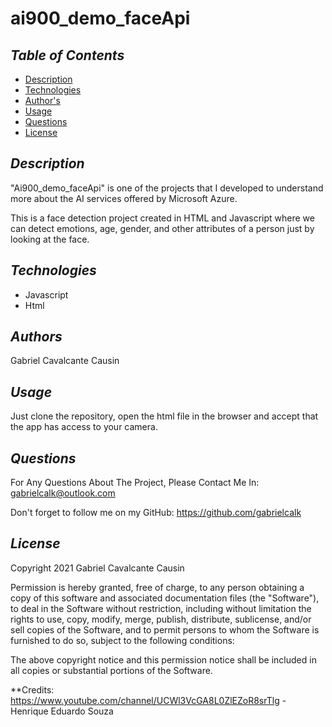 # ai900_demo_faceApi

## *Table of Contents*
- [Description](#description)
- [Technologies](#technologies)
- [Author's](#authors)
- [Usage](#usage)
- [Questions](#questions)
- [License](#license)


## *Description*
"Ai900_demo_faceApi" is one of the projects that I developed to understand more about the AI services offered by Microsoft Azure.

This is a face detection project created in HTML and Javascript where we can detect emotions, age, gender, and other attributes of a person just by looking at the face.


## *Technologies*
- Javascript
- Html


## *Authors*
Gabriel Cavalcante Causin


## *Usage*
Just clone the repository, open the html file in the browser and accept that the app has access to your camera.


## *Questions*
For Any Questions About The Project, Please Contact Me In:
gabrielcalk@outlook.com

Don't forget to follow me on my GitHub: https://github.com/gabrielcalk


## *License*
Copyright 2021 Gabriel Cavalcante Causin

Permission is hereby granted, free of charge, to any person obtaining a copy of this software and associated documentation files (the "Software"), to deal in the Software without restriction, including without limitation the rights to use, copy, modify, merge, publish, distribute, sublicense, and/or sell copies of the Software, and to permit persons to whom the Software is furnished to do so, subject to the following conditions:

The above copyright notice and this permission notice shall be included in all copies or substantial portions of the Software.


**Credits: 
https://www.youtube.com/channel/UCWl3VcGA8L0ZlEZoR8srTlg - Henrique Eduardo Souza
